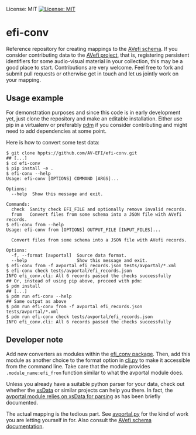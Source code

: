 License: MIT
[![License: MIT](https://img.shields.io/badge/License-MIT-yellow.svg)](https://opensource.org/licenses/MIT)

# efi-conv

Reference repository for creating mappings to the [AVefi schema][]. If
you consider contributing data to the [AVefi project][], that is,
registering persistent identifiers for some audio-visual material in
your collection, this may be a good place to start. Contributions are
very welcome. Feel free to fork and submit pull requests or otherwise
get in touch and let us jointly work on your mapping.

[AVefi project]: https://projects.tib.eu/av-efi/
[AVefi schema]: https://av-efi.github.io/av-efi-schema/

## Usage example

For demonstration purposes and since this code is in early development
yet, just clone the repository and make an editable installation.
Either use pip in a virtualenv or preferably [pdm][] if you consider
contributing and might need to add dependencies at some point.

Here is how to convert some test data:

```console
$ git clone hppts://github.com/AV-EFI/efi-conv.git
## [...]
$ cd efi-conv
$ pip install -e .
$ efi-conv --help
Usage: efi-conv [OPTIONS] COMMAND [ARGS]...

Options:
  --help  Show this message and exit.
  
Commands:
  check  Sanity check EFI_FILE and optionally remove invalid records.
  from   Convert files from some schema into a JSON file with AVefi records.
$ efi-conv from --help
Usage: efi-conv from [OPTIONS] OUTPUT_FILE [INPUT_FILES]...

  Convert files from some schema into a JSON file with AVefi records.

Options:
  -f, --format [avportal]  Source data format.
  --help                   Show this message and exit.
$ efi-conv from -f avportal efi_records.json tests/avportal/*.xml
$ efi-conv check tests/avportal/efi_records.json
INFO efi_conv.cli: All 6 records passed the checks successfully
## Or, instead of using pip above, proceed with pdm:
$ pdm install
## [...]
$ pdm run efi-conv --help
## Same output as above
$ pdm run efi-conv from -f avportal efi_records.json tests/avportal/*.xml
$ pdm run efi-conv check tests/avportal/efi_records.json
INFO efi_conv.cli: All 6 records passed the checks successfully
```

[pdm]: https://pdm-project.org/en/latest/#installation

## Developer note

Add new converters as modules within the [efi_conv
package](./src/efi_conv). Then, add this module as another choice to
the format option in [cli.py](./src/efi_conv/cli.py) to make it
accessible from the command line. Take care that the module provides
`.module_name:efi_from` function similar to what the avportal module
does.

Unless you already have a suitable python parser for your data, check
out whether the [xsData][xsdata] or similar projects can help you
there. In fact, the [avportal module relies on xsData for
parsing](./src/efi_conv/avportal/README.md) as has been briefly
documented.

The actual mapping is the tedious part. See
[avportal.py](./src/efi_conv/avportal/avportal.py) for the kind of
work you are letting yourself in for. Also consult the [AVefi schema
documentation][AVefi schema].

[xsdata]: https://xsdata.readthedocs.io/
